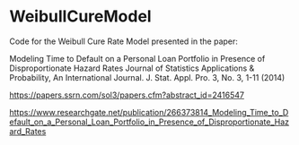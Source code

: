 # WeibullCureModel
Code for the Weibull Cure Rate Model presented in the paper:

Modeling Time to Default on a Personal Loan Portfolio in Presence of Disproportionate Hazard Rates
Journal of Statistics Applications & Probability, An International Journal. J. Stat. Appl. Pro. 3, No. 3, 1-11 (2014)

https://papers.ssrn.com/sol3/papers.cfm?abstract_id=2416547

https://www.researchgate.net/publication/266373814_Modeling_Time_to_Default_on_a_Personal_Loan_Portfolio_in_Presence_of_Disproportionate_Hazard_Rates

